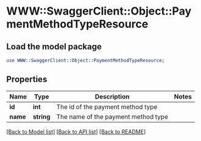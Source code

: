 # WWW::SwaggerClient::Object::PaymentMethodTypeResource

## Load the model package
```perl
use WWW::SwaggerClient::Object::PaymentMethodTypeResource;
```

## Properties
Name | Type | Description | Notes
------------ | ------------- | ------------- | -------------
**id** | **int** | The id of the payment method type | 
**name** | **string** | The name of the payment method type | 

[[Back to Model list]](../README.md#documentation-for-models) [[Back to API list]](../README.md#documentation-for-api-endpoints) [[Back to README]](../README.md)


